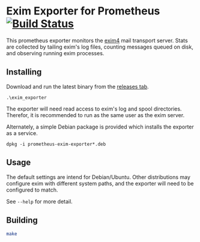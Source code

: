 # Exim Exporter for Prometheus [![Build Status](https://travis-ci.com/gvengel/exim_exporter.svg?token=qhTuSsVmWS1s5LkEYqfN&branch=master)](https://travis-ci.com/gvengel/exim_exporter)

This prometheus exporter monitors the [exim4](https://www.exim.org/) mail transport server. 
Stats are collected by tailing exim's log files, counting messages queued on disk, 
and observing running exim processes.

## Installing

Download and run the latest binary from the [releases tab](https://github.com/gvengel/exim_exporter/releases/latest). 

```shell script
.\exim_exporter 
```

The exporter will need read access to exim's log and spool directories. 
Therefor, it is recommended to run as the same user as the exim server.

Alternately, a simple Debian package is provided which installs the exporter as a service.

```shell script
dpkg -i prometheus-exim-exporter*.deb
```

## Usage

The default settings are intend for Debian/Ubuntu. Other distributions may configure exim with different system paths, 
and the exporter will need to be configured to match.

See `--help` for more detail.

## Building

```sh
make
```

